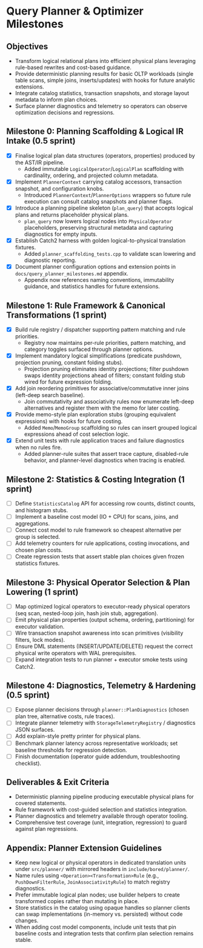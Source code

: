 # Query Planner & Optimizer Milestones

## Objectives
- Transform logical relational plans into efficient physical plans leveraging rule-based rewrites and cost-based guidance.
- Provide deterministic planning results for basic OLTP workloads (single table scans, simple joins, inserts/updates) with hooks for future analytic extensions.
- Integrate catalog statistics, transaction snapshots, and storage layout metadata to inform plan choices.
- Surface planner diagnostics and telemetry so operators can observe optimization decisions and regressions.

## Milestone 0: Planning Scaffolding & Logical IR Intake (0.5 sprint)
- [x] Finalise logical plan data structures (operators, properties) produced by the AST/IR pipeline.
	- Added immutable `LogicalOperator`/`LogicalPlan` scaffolding with cardinality, ordering, and projected column metadata.
- [x] Implement `PlannerContext` carrying catalog accessors, transaction snapshot, and configuration knobs.
	- Introduced `PlannerContext`/`PlannerOptions` wrappers so future rule execution can consult catalog snapshots and planner flags.
- [x] Introduce a planning pipeline skeleton (`plan_query`) that accepts logical plans and returns placeholder physical plans.
	- `plan_query` now lowers logical nodes into `PhysicalOperator` placeholders, preserving structural metadata and capturing diagnostics for empty inputs.
- [x] Establish Catch2 harness with golden logical-to-physical translation fixtures.
	- Added `planner_scaffolding_tests.cpp` to validate scan lowering and diagnostic reporting.
- [x] Document planner configuration options and extension points in `docs/query_planner_milestones.md` appendix.
	- Appendix now references naming conventions, immutability guidance, and statistics handles for future extensions.

## Milestone 1: Rule Framework & Canonical Transformations (1 sprint)
- [x] Build rule registry / dispatcher supporting pattern matching and rule priorities.
	- Registry now maintains per-rule priorities, pattern matching, and category toggles surfaced through planner options.
- [x] Implement mandatory logical simplifications (predicate pushdown, projection pruning, constant folding stubs).
	- Projection pruning eliminates identity projections; filter pushdown swaps identity projections ahead of filters; constant folding stub wired for future expression folding.
- [x] Add join reordering primitives for associative/commutative inner joins (left-deep search baseline).
	- Join commutativity and associativity rules now enumerate left-deep alternatives and register them with the memo for later costing.
- [x] Provide memo-style plan exploration stubs (grouping equivalent expressions) with hooks for future costing.
	- Added `Memo`/`MemoGroup` scaffolding so rules can insert grouped logical expressions ahead of cost selection logic.
- [x] Extend unit tests with rule application traces and failure diagnostics when no rules fire.
	- Added planner-rule suites that assert trace capture, disabled-rule behavior, and planner-level diagnostics when tracing is enabled.

## Milestone 2: Statistics & Costing Integration (1 sprint)
- [ ] Define `StatisticsCatalog` API for accessing row counts, distinct counts, and histogram stubs.
- [ ] Implement a baseline cost model (IO + CPU) for scans, joins, and aggregations.
- [ ] Connect cost model to rule framework so cheapest alternative per group is selected.
- [ ] Add telemetry counters for rule applications, costing invocations, and chosen plan costs.
- [ ] Create regression tests that assert stable plan choices given frozen statistics fixtures.

## Milestone 3: Physical Operator Selection & Plan Lowering (1 sprint)
- [ ] Map optimized logical operators to executor-ready physical operators (seq scan, nested-loop join, hash join stub, aggregation).
- [ ] Emit physical plan properties (output schema, ordering, partitioning) for executor validation.
- [ ] Wire transaction snapshot awareness into scan primitives (visibility filters, lock modes).
- [ ] Ensure DML statements (INSERT/UPDATE/DELETE) request the correct physical write operators with WAL prerequisites.
- [ ] Expand integration tests to run planner + executor smoke tests using Catch2.

## Milestone 4: Diagnostics, Telemetry & Hardening (0.5 sprint)
- [ ] Expose planner decisions through `planner::PlanDiagnostics` (chosen plan tree, alternative costs, rule traces).
- [ ] Integrate planner telemetry with `StorageTelemetryRegistry` / diagnostics JSON surfaces.
- [ ] Add explain-style pretty printer for physical plans.
- [ ] Benchmark planner latency across representative workloads; set baseline thresholds for regression detection.
- [ ] Finish documentation (operator guide addendum, troubleshooting checklist).

## Deliverables & Exit Criteria
- Deterministic planning pipeline producing executable physical plans for covered statements.
- Rule framework with cost-guided selection and statistics integration.
- Planner diagnostics and telemetry available through operator tooling.
- Comprehensive test coverage (unit, integration, regression) to guard against plan regressions.

## Appendix: Planner Extension Guidelines
- Keep new logical or physical operators in dedicated translation units under `src/planner/` with mirrored headers in `include/bored/planner/`.
- Name rules using `<Operation><Transformation>Rule` (e.g., `PushDownFilterRule`, `JoinAssociativityRule`) to match registry diagnostics.
- Prefer immutable logical plan nodes; use builder helpers to create transformed copies rather than mutating in place.
- Store statistics in the catalog using opaque handles so planner clients can swap implementations (in-memory vs. persisted) without code changes.
- When adding cost model components, include unit tests that pin baseline costs and integration tests that confirm plan selection remains stable.
